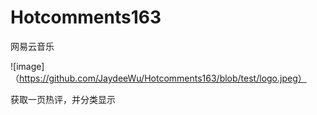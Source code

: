 # Hotcomments163
网易云音乐

![image]（https://github.com/JaydeeWu/Hotcomments163/blob/test/logo.jpeg）

获取一页热评，并分类显示
